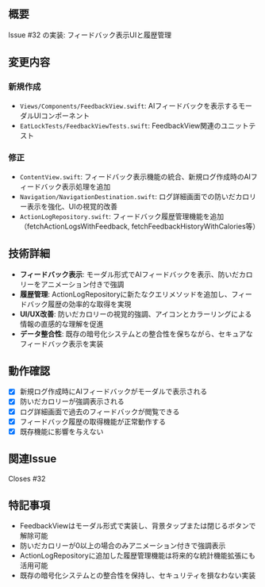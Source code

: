 ## 概要
Issue #32 の実装: フィードバック表示UIと履歴管理

## 変更内容

### 新規作成
- `Views/Components/FeedbackView.swift`: AIフィードバックを表示するモーダルUIコンポーネント
- `EatLockTests/FeedbackViewTests.swift`: FeedbackView関連のユニットテスト

### 修正
- `ContentView.swift`: フィードバック表示機能の統合、新規ログ作成時のAIフィードバック表示処理を追加
- `Navigation/NavigationDestination.swift`: ログ詳細画面での防いだカロリー表示を強化、UIの視覚的改善
- `ActionLogRepository.swift`: フィードバック履歴管理機能を追加（fetchActionLogsWithFeedback, fetchFeedbackHistoryWithCalories等）

## 技術詳細
- **フィードバック表示**: モーダル形式でAIフィードバックを表示、防いだカロリーをアニメーション付きで強調
- **履歴管理**: ActionLogRepositoryに新たなクエリメソッドを追加し、フィードバック履歴の効率的な取得を実現
- **UI/UX改善**: 防いだカロリーの視覚的強調、アイコンとカラーリングによる情報の直感的な理解を促進
- **データ整合性**: 既存の暗号化システムとの整合性を保ちながら、セキュアなフィードバック表示を実装

## 動作確認
- [x] 新規ログ作成時にAIフィードバックがモーダルで表示される
- [x] 防いだカロリーが強調表示される
- [x] ログ詳細画面で過去のフィードバックが閲覧できる
- [x] フィードバック履歴の取得機能が正常動作する
- [x] 既存機能に影響を与えない

## 関連Issue
Closes #32

## 特記事項
- FeedbackViewはモーダル形式で実装し、背景タップまたは閉じるボタンで解除可能
- 防いだカロリーが0以上の場合のみアニメーション付きで強調表示
- ActionLogRepositoryに追加した履歴管理機能は将来的な統計機能拡張にも活用可能
- 既存の暗号化システムとの整合性を保持し、セキュリティを損なわない実装